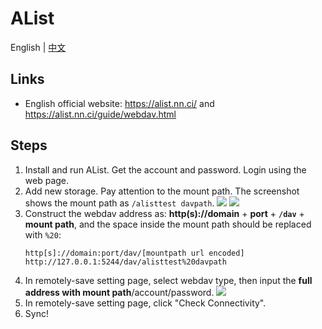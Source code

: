 # AList

English | [中文](./README.zh-cn.md)

## Links

- English official website: <https://alist.nn.ci/> and <https://alist.nn.ci/guide/webdav.html>

## Steps

1. Install and run AList. Get the account and password. Login using the web page.
2. Add new storage. Pay attention to the mount path. The screenshot shows the mount path as `/alisttest davpath`.
   ![](./alist_mount_path.zh.png)
   ![](./alist_mount_path.en.png)
3. Construct the webdav address as: **http(s)://domain** + **port** + **`/dav`** + **mount path**, and the space inside the mount path should be replaced with `%20`:
   ```
   http[s]://domain:port/dav/[mountpath url encoded]
   http://127.0.0.1:5244/dav/alisttest%20davpath
   ```
4. In remotely-save setting page, select webdav type, then input the **full address with mount path**/account/password.
   ![](./alist_rs_settings.en.png)
5. In remotely-save setting page, click "Check Connectivity".
6. Sync!
